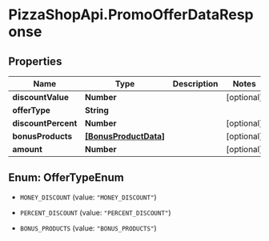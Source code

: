 # PizzaShopApi.PromoOfferDataResponse

## Properties

Name | Type | Description | Notes
------------ | ------------- | ------------- | -------------
**discountValue** | **Number** |  | [optional] 
**offerType** | **String** |  | 
**discountPercent** | **Number** |  | [optional] 
**bonusProducts** | [**[BonusProductData]**](BonusProductData.md) |  | [optional] 
**amount** | **Number** |  | [optional] 



## Enum: OfferTypeEnum


* `MONEY_DISCOUNT` (value: `"MONEY_DISCOUNT"`)

* `PERCENT_DISCOUNT` (value: `"PERCENT_DISCOUNT"`)

* `BONUS_PRODUCTS` (value: `"BONUS_PRODUCTS"`)




